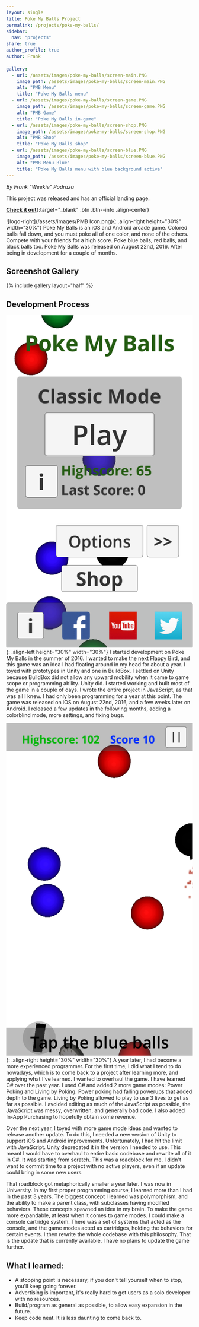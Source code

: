 ```yaml
---
layout: single
title: Poke My Balls Project
permalink: /projects/poke-my-balls/
sidebar:
  nav: "projects"
share: true
author_profile: true
author: Frank

gallery:
  - url: /assets/images/poke-my-balls/screen-main.PNG
    image_path: /assets/images/poke-my-balls/screen-main.PNG
    alt: "PMB Menu"
    title: "Poke My Balls menu"
  - url: /assets/images/poke-my-balls/screen-game.PNG
    image_path: /assets/images/poke-my-balls/screen-game.PNG
    alt: "PMB Game"
    title: "Poke My Balls in-game"
  - url: /assets/images/poke-my-balls/screen-shop.PNG
    image_path: /assets/images/poke-my-balls/screen-shop.PNG
    alt: "PMB Shop"
    title: "Poke My Balls shop"
  - url: /assets/images/poke-my-balls/screen-blue.PNG
    image_path: /assets/images/poke-my-balls/screen-blue.PNG
    alt: "PMB Menu Blue"
    title: "Poke My Balls menu with blue background active"
---
```


_By Frank "Weekie" Podraza_

This project was released and has an official landing page.

[**Check it out**](/poke-my-balls/){:target="_blank" .btn .btn--info .align-center}

![logo-right](/assets/images/PMB Icon.png){: .align-right height="30%" width="30%"}
Poke My Balls is an iOS and Android arcade game. Colored balls fall down, and you must poke all of one color, and none of the others. Compete with your friends for a high score. Poke blue balls, red balls, and black balls too. Poke My Balls was released on August 22nd, 2016. After being in development for a couple of months.

## Screenshot Gallery
{% include gallery layout="half" %}

## Development Process
![Screenshot-menu-left](/assets/images/poke-my-balls/screen-main.PNG){: .align-left height="30%" width="30%"}
I started development on Poke My Balls in the summer of 2016. I wanted to make the next Flappy Bird, and this game was an idea I had floating around in my head for about a year. I toyed with prototypes in Unity and one in BuildBox. I settled on Unity because BuildBox did not allow any upward mobility when it came to game scope or programming ability. Unity did. I started working and built most of the game in a couple of days. I wrote the entire project in JavaScript, as that was all I knew. I had only been programming for a year at this point. The game was released on iOS on August 22nd, 2016, and a few weeks later on Android. I released a few updates in the following months, adding a colorblind mode, more settings, and fixing bugs.

![Screenshot-game-right](/assets/images/poke-my-balls/screen-game.PNG){: .align-right height="30%" width="30%"}
A year later, I had become a more experienced programmer. For the first time, I did what I tend to do nowadays, which is to come back to a project after learning more, and applying what I've learned. I wanted to overhaul the game. I have learned C# over the past year. I used C# and added 2 more game modes: Power Poking and Living by Poking. Power poking had falling powerups that added depth to the game. Living by Poking allowed to play to use 3 lives to get as far as possible. I avoided editing as much of the JavaScript as possible, the JavaScript was messy, overwritten, and generally bad code. I also added In-App Purchasing to hopefully obtain some revenue.

Over the next year, I toyed with more game mode ideas and wanted to release another update. To do this, I needed a new version of Unity to support iOS and Android improvements. Unfortunately, I had hit the limit with JavaScript. Unity deprecated it in the version I needed to use. This meant I would have to overhaul to entire basic codebase and rewrite all of it in C#. It was starting from scratch. This was a roadblock for me. I didn't want to commit time to a project with no active players, even if an update could bring in some new users.

That roadblock got metaphorically smaller a year later. I was now in University. In my first proper programming course, I learned more than I had in the past 3 years. The biggest concept I learned was polymorphism, and the ability to make a parent class, with subclasses having modified behaviors. These concepts spawned an idea in my brain. To make the game more expandable, at least when it comes to game modes. I could make a console cartridge system. There was a set of systems that acted as the console, and the game modes acted as cartridges, holding the behaviors for certain events. I then rewrite the whole codebase with this philosophy. That is the update that is currently available. I have no plans to update the game further.


## What I learned:
- A stopping point is necessary, if you don't tell yourself when to stop, you'll keep going forever.
- Advertising is important, it's really hard to get users as a solo developer with no resources.
- Build/program as general as possible, to allow easy expansion in the future.
- Keep code neat. It is less daunting to come back to.
